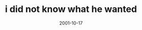 ---
layout: base.njk
title : 'i did not know what he wanted' 
view_title : 'i did not know what he wanted' 
year : '2001' 
date : '2001-10-17' 
img_file : '/drawing/knowwhathewanted.png' 
html_file : 'knowwhathewant' 
next_html : 'decicions.html' 
year_order : '229' 
permalink : "title/{{html_file}}.html"
---